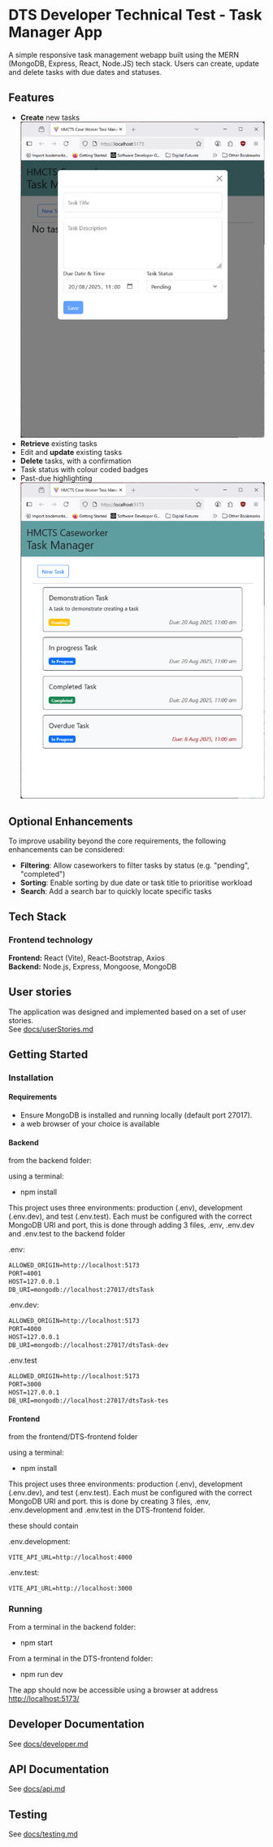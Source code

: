 # DTS Developer Technical Test - Task Manager App

A simple responsive task management webapp built using the MERN (MongoDB, Express, React, Node.JS) tech stack. Users can create, update and delete tasks with due dates and statuses.

## Features

- **Create** new tasks
  ![Create task image](./Docs/images/createTask.png)
- **Retrieve** existing tasks
- Edit and **update** existing tasks
- **Delete** tasks, with a confirmation
- Task status with colour coded badges
- Past-due highlighting
![Past due example](./Docs/images/OverdueTask.png)

## Optional Enhancements

To improve usability beyond the core requirements, the following enhancements can be considered:

- **Filtering**: Allow caseworkers to filter tasks by status (e.g. "pending", "completed")  
- **Sorting**: Enable sorting by due date or task title to prioritise workload  
- **Search**: Add a search bar to quickly locate specific tasks

## Tech Stack

### Frontend technology

**Frontend:** React (Vite), React-Bootstrap, Axios  
**Backend:** Node.js, Express, Mongoose, MongoDB  

## User stories

The application was designed and implemented based on a set of user stories.  
See [docs/userStories.md](./Docs/userStories.md)

## Getting Started

### Installation

#### Requirements

- Ensure MongoDB is installed and running locally (default port 27017).
- a web browser of your choice is available

#### Backend

from the backend folder:

using a terminal:

- npm install

This project uses three environments: production (.env), development (.env.dev), and test (.env.test). Each must be configured with the correct MongoDB URI and port, this is done through adding 3 files, .env, .env.dev and .env.test to the backend folder

.env:

```dotenv
ALLOWED_ORIGIN=http://localhost:5173
PORT=4001
HOST=127.0.0.1
DB_URI=mongodb://localhost:27017/dtsTask
```

.env.dev:

```dotenv
ALLOWED_ORIGIN=http://localhost:5173
PORT=4000
HOST=127.0.0.1
DB_URI=mongodb://localhost:27017/dtsTask-dev
```

.env.test

```dotenv
ALLOWED_ORIGIN=http://localhost:5173
PORT=3000
HOST=127.0.0.1
DB_URI=mongodb://localhost:27017/dtsTask-tes
```

#### Frontend

from the frontend/DTS-frontend folder

using a terminal:

- npm install

This project uses three environments: production (.env), development (.env.dev), and test (.env.test). Each must be configured with the correct MongoDB URI and port. this is done by creating 3 files, .env, .env.development and .env.test in the DTS-frontend folder.

these should contain

.env.development:

``` dotenv
VITE_API_URL=http://localhost:4000
```

.env.test:

``` dotenv
VITE_API_URL=http://localhost:3000
```

### Running

From a terminal in the backend folder:

- npm start

From a terminal in the DTS-frontend folder:

- npm run dev

The app should now be accessible using a browser at address [http://localhost:5173/](http://localhost:5173/)

## Developer Documentation

See [docs/developer.md](./Docs/developer.md)

## API Documentation

See [docs/api.md](./Docs/api.md)

## Testing

See [docs/testing.md](./Docs/testing.md)
